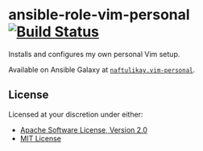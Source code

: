 # ansible-role-vim-personal [![Build Status][travis.svg]][travis]

Installs and configures my own personal Vim setup.

Available on Ansible Galaxy at [`naftulikay.vim-personal`][galaxy].

## License

Licensed at your discretion under either:

 - [Apache Software License, Version 2.0](./LICENSE-APACHE)
 - [MIT License](./LICENSE-MIT)

 [galaxy]: https://galaxy.ansible.com/naftulikay/vim-personal/
 [travis]: https://travis-ci.org/naftulikay/ansible-role-vim-personal
 [travis.svg]: https://travis-ci.org/naftulikay/ansible-role-vim-personal.svg?branch=master
